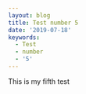 ```yaml
---
layout: blog
title: Test number 5
date: '2019-07-18'
keywords:
  - Test
  - number
  - '5'
---
```

This is my fifth test
